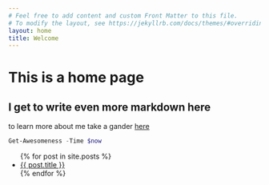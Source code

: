 ```yaml
---
# Feel free to add content and custom Front Matter to this file.
# To modify the layout, see https://jekyllrb.com/docs/themes/#overriding-theme-defaults
layout: home
title: Welcome
---
```

# This is a home page
## I get to write even more markdown here
to learn more about me take a gander [here](./about)
```powershell
Get-Awesomeness -Time $now
```

<ul>
  {% for post in site.posts %}
    <li>
      <a href="{{ post.url }}">{{ post.title }}</a>
    </li>
  {% endfor %}
</ul>
